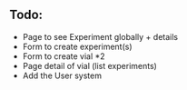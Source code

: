 ## Todo:

- Page to see Experiment globally + details
- Form to create experiment(s)
- Form to create vial *2
- Page detail of vial (list experiments)
- Add the User system
